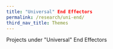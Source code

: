 ```yaml
---
title: "Universal" End Effectors
permalink: /research/uni-end/
third_nav_title: Themes
---
```

Projects under "Universal" End Effectors
